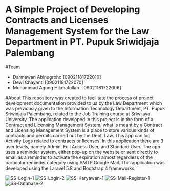 # A Simple Project of Developing Contracts and Licenses Management System for the Law Department in PT. Pupuk Sriwidjaja Palembang


#Team
- Darmawan Abinugroho [09021181722010]
- Dewi Chayanti [09021181722070]
- Muhammad Agung Hikmatullah - 09021181722006]

#About
This repository was created to facilitate the process of project development documentation provided to us by the Law Department which was previously given to the Information Technology Department, PT. Pupuk Sriwidjaja Palembang, related to the Job Training course at Sriwijaya University. The application developed in this project is in the form of a Contract and Licensing Management System, what is meant by a Contract and Licensing Management System is a place to store various kinds of contracts and permits carried out by the Dept. Law. This app can log Activity Logs related to contracts or licenses. In this application there are 3 user levels, namely Admin, Full Access User, and Standard User. The app uses a reminder system, either pop-up on the website or sent directly to email as a reminder to activate the expiration almost regardless of the particular reminder category using SMTP Google Mail. This application was developed using the Laravel 5.8 and Bootstrap 4 frameworks.

![SS-Login-1](https://user-images.githubusercontent.com/56758626/128605668-27c5b070-c5e9-4576-8c2c-8026f85fe0fa.png)
![SS-Login-2](https://user-images.githubusercontent.com/56758626/128605671-46c5975c-f2a3-4fd6-a94e-ec0fe4dabfbd.png)
![SS-Karyawan-1](https://user-images.githubusercontent.com/56758626/128605723-518c9faa-3e2c-4900-b76a-6f49e0468074.png)
![SS-Mail-Register-1](https://user-images.githubusercontent.com/56758626/128605731-ddd037f2-f2d9-4476-8110-c57ba8b72e86.png)
![SS-Database-2](https://user-images.githubusercontent.com/56758626/128605740-e24efce2-225e-4952-9fbd-1208e044e776.png)

